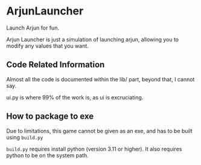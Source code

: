 # ArjunLauncher

Launch Arjun for fun.

Arjun Launcher is just a simulation of launching arjun, allowing you to modify any values that you want.


## Code Related Information

Almost all the code is documented within the lib/ part, beyond that, I cannot say.

ui.py is where 99% of the work is, as ui is excruciating.


## How to package to exe

Due to limitations, this game cannot be given as an exe, and has to be built using `build.py`

`build.py` requires install python (version 3.11 or higher). It also requires python to be on the system path.
